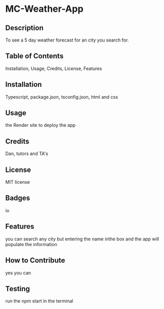 # MC-Weather-App

 ## Description
To see a 5 day weather forecast for an city you search for.

 ## Table of Contents
Installation,
Usage,
Credits,
License,
Features

  ## Installation
Typescript, package.json, tsconfig.json, html and css

 ## Usage
 the Render site to deploy the app

 ## Credits
 Dan, tutors and TA's


  ## License
  MIT license

 ## Badges
 io

 ## Features
 you can search any city but entering the name inthe box and the app will populate the information

  ## How to Contribute
  yes you can

 ## Testing
run the npm start in the terminal


            